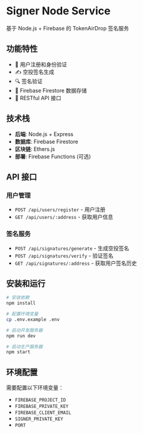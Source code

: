 # Signer Node Service

基于 Node.js + Firebase 的 TokenAirDrop 签名服务

## 功能特性

- 🔐 用户注册和身份验证
- ✍️ 空投签名生成
- 🔍 签名验证
- 💾 Firebase Firestore 数据存储
- 🚀 RESTful API 接口

## 技术栈

- **后端**: Node.js + Express
- **数据库**: Firebase Firestore
- **区块链**: Ethers.js
- **部署**: Firebase Functions (可选)

## API 接口

### 用户管理
- `POST /api/users/register` - 用户注册
- `GET /api/users/:address` - 获取用户信息

### 签名服务
- `POST /api/signatures/generate` - 生成空投签名
- `POST /api/signatures/verify` - 验证签名
- `GET /api/signatures/:address` - 获取用户签名历史

## 安装和运行

```bash
# 安装依赖
npm install

# 配置环境变量
cp .env.example .env

# 启动开发服务器
npm run dev

# 启动生产服务器
npm start
```

## 环境配置

需要配置以下环境变量：
- `FIREBASE_PROJECT_ID`
- `FIREBASE_PRIVATE_KEY`
- `FIREBASE_CLIENT_EMAIL`
- `SIGNER_PRIVATE_KEY`
- `PORT`
